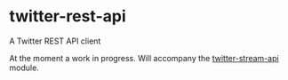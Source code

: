 # twitter-rest-api
A Twitter REST API client


At the moment a work in progress. Will accompany the [twitter-stream-api](https://github.com/trygve-lie/twitter-stream-api) module.